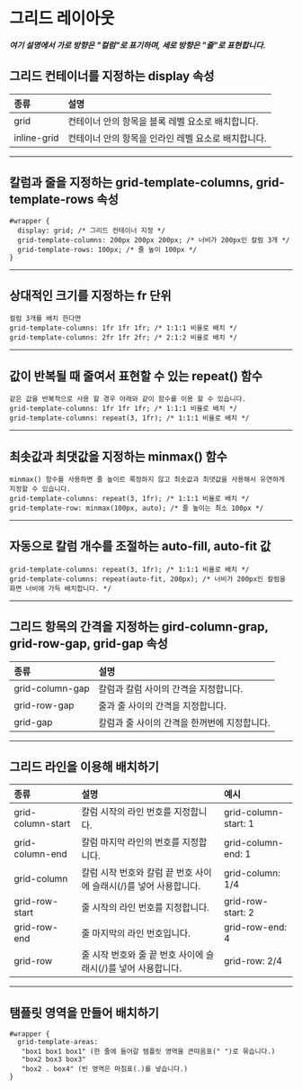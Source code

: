 # 그리드 레이아웃

**_여기 설명에서 가로 방향은 "컬럼"로 표기하며, 세로 방향은 "줄"로 표현합니다._**

## 그리드 컨테이너를 지정하는 display 속성

| 종류        | 설명                                                |
| :---------- | :-------------------------------------------------- |
| grid        | 컨테이너 안의 항목을 블록 레벨 요소로 배치합니다.   |
| inline-grid | 컨테이너 안의 항목을 인라인 레벨 요소로 배치합니다. |

---

## 칼럼과 줄을 지정하는 grid-template-columns, grid-template-rows 속성

```
#wrapper {
  display: grid; /* 그리드 컨테이너 지정 */
  grid-template-columns: 200px 200px 200px; /* 너비가 200px인 칼럼 3개 */
  grid-template-rows: 100px; /* 줄 높이 100px */
}
```

---

## 상대적인 크기를 지정하는 fr 단위

```
컬럼 3개를 배치 한다면
grid-template-columns: 1fr 1fr 1fr; /* 1:1:1 비율로 배치 */
grid-template-columns: 2fr 1fr 2fr; /* 2:1:2 비율로 배치 */
```

---

## 값이 반복될 때 줄여서 표현할 수 있는 repeat() 함수

```
같은 값을 반복적으로 사용 할 경우 아래와 같이 함수를 이용 할 수 있습니다.
grid-template-columns: 1fr 1fr 1fr; /* 1:1:1 비율로 배치 */
grid-template-columns: repeat(3, 1fr); /* 1:1:1 비율로 배치 */
```

---

## 최솟값과 최댓값을 지정하는 minmax() 함수

```
minmax() 함수를 사용하면 줄 높이르 록정하지 않고 최솟값과 최댓값을 사용해서 유연하게 지정할 수 있습니다.
grid-template-columns: repeat(3, 1fr); /* 1:1:1 비율로 배치 */
grid-template-row: minmax(100px, auto); /* 줄 높이는 최소 100px */
```

---

## 자동으로 칼럼 개수를 조절하는 auto-fill, auto-fit 값

```
grid-template-columns: repeat(3, 1fr); /* 1:1:1 비율로 배치 */
grid-template-columns: repeat(auto-fit, 200px); /* 너비가 200px인 칼럼을 화면 너비에 가득 배치합니다. */
```

---

## 그리드 항목의 간격을 지정하는 gird-column-grap, grid-row-gap, grid-gap 속성

| 종류            | 설명                                         |
| :-------------- | :------------------------------------------- |
| grid-column-gap | 칼럼과 칼럼 사이의 간격을 지정합니다.        |
| grid-row-gap    | 줄과 줄 사이의 간격을 지정합니다.            |
| grid-gap        | 칼럼과 줄 사이의 간격을 한꺼번에 지정합니다. |

---

## 그리드 라인을 이용해 배치하기

| 종류              | 설명                                                              | 예시                 |
| :---------------- | :---------------------------------------------------------------- | :------------------- |
| grid-column-start | 칼럼 시작의 라인 번호를 지정합니다.                               | grid-column-start: 1 |
| grid-column-end   | 칼럼 마지막 라인의 번호를 지정합니다.                             | grid-column-end: 1   |
| grid-column       | 칼럼 시작 번호와 칼럼 끝 번호 사이에 슬래시(/)를 넣어 사용합니다. | grid-column: 1/4     |
| grid-row-start    | 줄 시작의 라인 번호를 지정합니다.                                 | grid-row-start: 2    |
| grid-row-end      | 줄 마지막의 라인 번호입니다.                                      | grid-row-end: 4      |
| grid-row          | 줄 시작 번호와 줄 끝 번호 사이에 슬래시(/)를 넣어 사용합니다.     | grid-row: 2/4        |

---

## 탬플릿 영역을 만들어 배치하기

```
#wrapper {
  grid-template-areas:
   "box1 box1 box1" (한 줄에 들어갈 템플릿 영역을 큰따옴표(" ")로 묶습니다.)
   "box2 box3 box3"
   "box2 . box4" (빈 영역은 마침표(.)를 넣습니다.)
}
```
